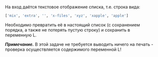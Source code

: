 На вход даётся текстовое отображение списка, т.е. строка вида:

```python
['mix', 'extra', '', 'x-files', 'xyz', 'xapple', 'apple']
```

Необходимо превратить её в настоящий список (с сохранением порядка, а также не потерять пустую строку) и сохранить в переменную L.

***Примечание.***  В этой задаче не требуется выводить ничего на печать - проверка осуществляется содержимого переменной L!
